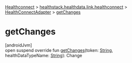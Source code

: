 
[Healthconnect](../../../healthconnect.html) > [healthstack.healthdata.link.healthconnect](../index.html) > [HealthConnectAdapter](index.html) > [getChanges](get-changes.html)



# getChanges



[androidJvm]\
open suspend override fun [getChanges](get-changes.html)(token: [String](https://kotlinlang.org/api/latest/jvm/stdlib/kotlin/-string/index.html), healthDataTypeName: [String](https://kotlinlang.org/api/latest/jvm/stdlib/kotlin/-string/index.html)): Change




